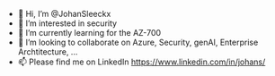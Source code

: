 - 👋 Hi, I’m @JohanSleeckx
- 👀 I’m interested in security
- 🌱 I’m currently learning for the AZ-700
- 💞️ I’m looking to collaborate on Azure, Security, genAI, Enterprise Archtitecture, ...
- 📫 Please find me on LinkedIn https://www.linkedin.com/in/johans/

<!---
JohanSleeckx/JohanSleeckx is a ✨ special ✨ repository because its `README.md` (this file) appears on your GitHub profile.
You can click the Preview link to take a look at your changes.
--->
